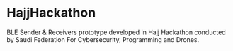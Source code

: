 # HajjHackathon
BLE Sender &amp; Receivers prototype developed in Hajj Hackathon conducted by Saudi Federation For Cybersecurity, Programming and Drones.
